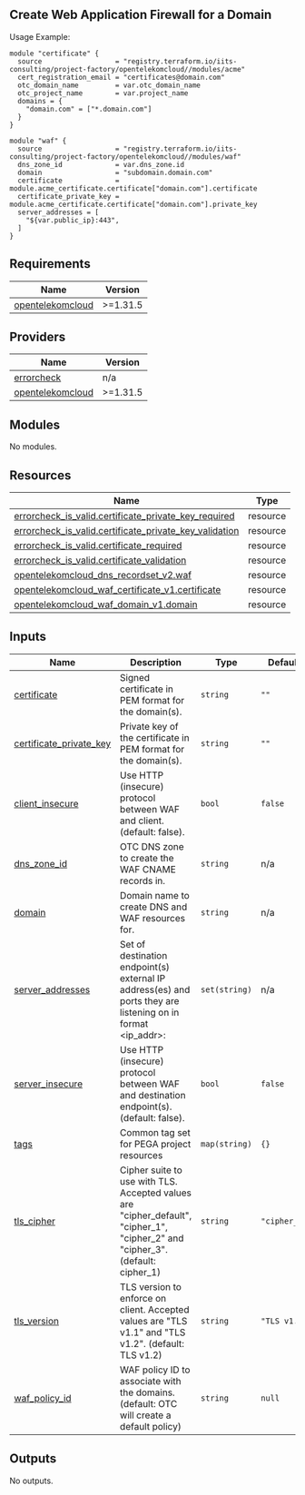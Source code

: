 ## Create Web Application Firewall for a Domain

Usage Example:

```hcl
module "certificate" {
  source                  = "registry.terraform.io/iits-consulting/project-factory/opentelekomcloud//modules/acme"
  cert_registration_email = "certificates@domain.com"
  otc_domain_name         = var.otc_domain_name
  otc_project_name        = var.project_name
  domains = {
    "domain.com" = ["*.domain.com"]
  }
}

module "waf" {
  source                  = "registry.terraform.io/iits-consulting/project-factory/opentelekomcloud//modules/waf"
  dns_zone_id             = var.dns_zone.id
  domain                  = "subdomain.domain.com"
  certificate             = module.acme_certificate.certificate["domain.com"].certificate
  certificate_private_key = module.acme_certificate.certificate["domain.com"].private_key
  server_addresses = [
    "${var.public_ip}:443",
  ]
}
```

<!-- BEGIN_TF_DOCS -->
## Requirements

| Name | Version |
|------|---------|
| <a name="requirement_opentelekomcloud"></a> [opentelekomcloud](#requirement\_opentelekomcloud) | >=1.31.5 |

## Providers

| Name | Version |
|------|---------|
| <a name="provider_errorcheck"></a> [errorcheck](#provider\_errorcheck) | n/a |
| <a name="provider_opentelekomcloud"></a> [opentelekomcloud](#provider\_opentelekomcloud) | >=1.31.5 |

## Modules

No modules.

## Resources

| Name | Type |
|------|------|
| [errorcheck_is_valid.certificate_private_key_required](https://registry.terraform.io/providers/iits-consulting/errorcheck/latest/docs/resources/is_valid) | resource |
| [errorcheck_is_valid.certificate_private_key_validation](https://registry.terraform.io/providers/iits-consulting/errorcheck/latest/docs/resources/is_valid) | resource |
| [errorcheck_is_valid.certificate_required](https://registry.terraform.io/providers/iits-consulting/errorcheck/latest/docs/resources/is_valid) | resource |
| [errorcheck_is_valid.certificate_validation](https://registry.terraform.io/providers/iits-consulting/errorcheck/latest/docs/resources/is_valid) | resource |
| [opentelekomcloud_dns_recordset_v2.waf](https://registry.terraform.io/providers/opentelekomcloud/opentelekomcloud/latest/docs/resources/dns_recordset_v2) | resource |
| [opentelekomcloud_waf_certificate_v1.certificate](https://registry.terraform.io/providers/opentelekomcloud/opentelekomcloud/latest/docs/resources/waf_certificate_v1) | resource |
| [opentelekomcloud_waf_domain_v1.domain](https://registry.terraform.io/providers/opentelekomcloud/opentelekomcloud/latest/docs/resources/waf_domain_v1) | resource |

## Inputs

| Name | Description | Type | Default | Required |
|------|-------------|------|---------|:--------:|
| <a name="input_certificate"></a> [certificate](#input\_certificate) | Signed certificate in PEM format for the domain(s). | `string` | `""` | no |
| <a name="input_certificate_private_key"></a> [certificate\_private\_key](#input\_certificate\_private\_key) | Private key of the certificate in PEM format for the domain(s). | `string` | `""` | no |
| <a name="input_client_insecure"></a> [client\_insecure](#input\_client\_insecure) | Use HTTP (insecure) protocol between WAF and client. (default: false). | `bool` | `false` | no |
| <a name="input_dns_zone_id"></a> [dns\_zone\_id](#input\_dns\_zone\_id) | OTC DNS zone to create the WAF CNAME records in. | `string` | n/a | yes |
| <a name="input_domain"></a> [domain](#input\_domain) | Domain name to create DNS and WAF resources for. | `string` | n/a | yes |
| <a name="input_server_addresses"></a> [server\_addresses](#input\_server\_addresses) | Set of destination endpoint(s) external IP address(es) and ports they are listening on in format <ip\_addr>:<port> | `set(string)` | n/a | yes |
| <a name="input_server_insecure"></a> [server\_insecure](#input\_server\_insecure) | Use HTTP (insecure) protocol between WAF and destination endpoint(s). (default: false). | `bool` | `false` | no |
| <a name="input_tags"></a> [tags](#input\_tags) | Common tag set for PEGA project resources | `map(string)` | `{}` | no |
| <a name="input_tls_cipher"></a> [tls\_cipher](#input\_tls\_cipher) | Cipher suite to use with TLS. Accepted values are "cipher\_default", "cipher\_1", "cipher\_2" and "cipher\_3". (default: cipher\_1) | `string` | `"cipher_1"` | no |
| <a name="input_tls_version"></a> [tls\_version](#input\_tls\_version) | TLS version to enforce on client. Accepted values are "TLS v1.1" and "TLS v1.2". (default: TLS v1.2) | `string` | `"TLS v1.2"` | no |
| <a name="input_waf_policy_id"></a> [waf\_policy\_id](#input\_waf\_policy\_id) | WAF policy ID to associate with the domains. (default: OTC will create a default policy) | `string` | `null` | no |

## Outputs

No outputs.
<!-- END_TF_DOCS -->
